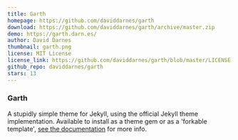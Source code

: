 ```yaml
---
title: Garth
homepage: https://github.com/daviddarnes/garth
download: https://github.com/daviddarnes/garth/archive/master.zip
demo: https://garth.darn.es/
author: David Darnes
thumbnail: garth.png
license: MIT License
license_link: https://github.com/daviddarnes/garth/blob/master/LICENSE
github_repo: daviddarnes/garth
stars: 13
---
```


### Garth

A stupidly simple theme for Jekyll, using the official Jekyll theme implementation. Available to install as a theme gem or as a 'forkable template', [see the documentation](https://github.com/daviddarnes/garth#installation) for more info.
